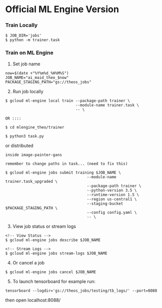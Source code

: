 # Official ML Engine Version

### Train Locally
```
$ JOB_DIR='jobs'
$ python -m trainer.task
```

### Train on ML Engine
1. Set job name
```
now=$(date +"%Y%m%d_%H%M%S")
JOB_NAME="ai_maid_theo_$now"
PACKAGE_STAGING_PATH="gs://theos_jobs"
```
2. Run job locally
```
$ gcloud ml-engine local train --package-path trainer \
                               --module-name trainer.task \
                               -- \

OR ::::

$ cd mlengine_theo/trainer

$ python3 task.py

```
or distributed
```
inside image-painter-gans

remember to change paths in task... (need to fix this)

$ gcloud ml-engine jobs submit training $JOB_NAME \
                                    --module-name trainer.task_upgraded \
                                    --package-path trainer \
                                    --python-version 3.5 \
                                    --runtime-version 1.5 \
                                    --region us-central1 \
                                    --staging-bucket $PACKAGE_STAGING_PATH \
                                    --config config.yaml \
                                    -- \

```
3. View job status or stream logs
```
<!-- View Status -->
$ gcloud ml-engine jobs describe $JOB_NAME

<!-- Stream Logs -->
$ gcloud ml-engine jobs stream-logs $JOB_NAME
```

4. Or cancel a job
```
$ gcloud ml-engine jobs cancel $JOB_NAME
```

5. To launch tensorboard for example run:

```
tensorboard --logdir='gs://theos_jobs/testing/tb_logs/' --port=8088
```
then open localhost:8088/